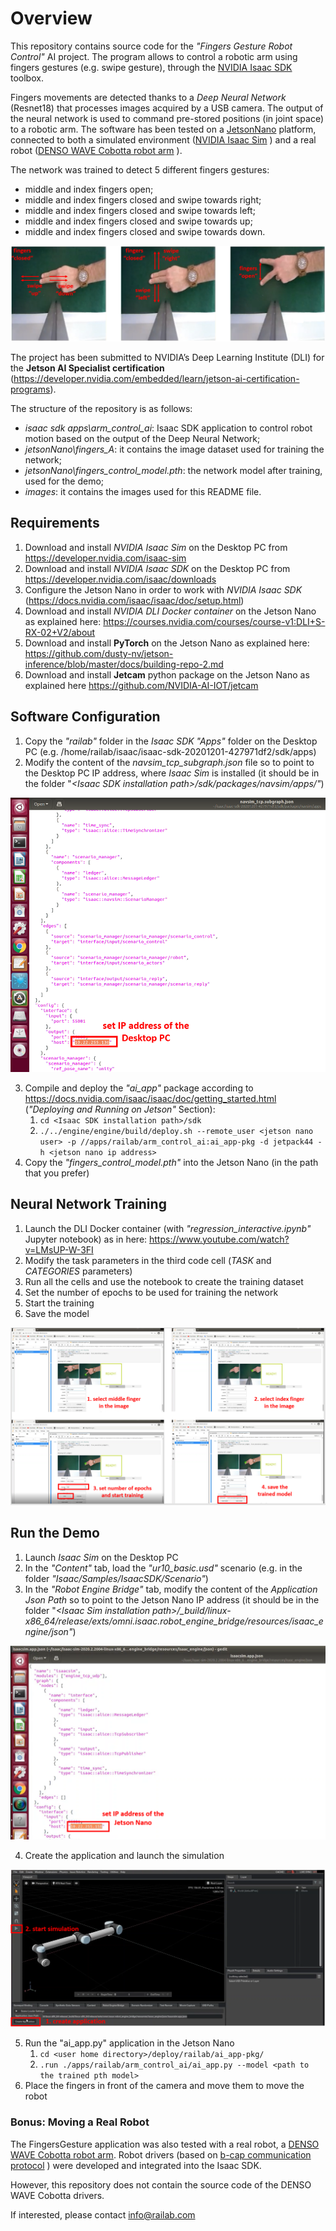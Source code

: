 # Overview

This repository contains source code for the *"Fingers Gesture Robot Control"* AI project. 
The program allows to control a robotic arm using fingers gestures (e.g. swipe gesture), through the [NVIDIA Isaac SDK](https://developer.nvidia.com/isaac-sdk) toolbox.

Fingers movements are detected thanks to a *Deep Neural Network* (Resnet18) that processes images acquired by a USB camera.
The output of the neural network is used to command pre-stored positions (in joint space) to a robotic arm.
The software has been tested on a [JetsonNano](https://developer.nvidia.com/embedded/jetson-nano-developer-kit) platform, connected to both a simulated environment ([NVIDIA Isaac Sim](https://developer.nvidia.com/isaac-sim) ) and a real robot ([DENSO WAVE Cobotta robot arm](https://www.denso-wave.com/en/robot/product/collabo/cobotta.html) ).

The network was trained to detect 5 different fingers gestures:
 * middle and index fingers open;
 * middle and index fingers closed and swipe towards right;
 * middle and index fingers closed and swipe towards left;
 * middle and index fingers closed and swipe towards up;
 * middle and index fingers closed and swipe towards down.

![FingersGestures](images/FingersGestures.png)

The project has been submitted to NVIDIA’s Deep Learning Institute (DLI) for the **Jetson AI Specialist certification** (https://developer.nvidia.com/embedded/learn/jetson-ai-certification-programs).

The structure of the repository is as follows:
 * _isaac sdk apps\arm_control_ai_: Isaac SDK application to control robot motion based on the output of the Deep Neural Network;
 * _jetsonNano\fingers_A_: it contains the image dataset used for training the network;
 * _jetsonNano\fingers_control_model.pth_: the network model after training, used for the demo;
 * _images_: it contains the images used for this README file.

## Requirements

 1. Download and install *NVIDIA Isaac Sim* on the Desktop PC from https://developer.nvidia.com/isaac-sim
 2. Download and install *NVIDIA Isaac SDK* on the Desktop PC from https://developer.nvidia.com/isaac/downloads
 3. Configure the Jetson Nano in order to work with *NVIDIA Isaac SDK* (https://docs.nvidia.com/isaac/isaac/doc/setup.html)
 4. Download and install *NVIDIA DLI Docker container* on the Jetson Nano as explained here: https://courses.nvidia.com/courses/course-v1:DLI+S-RX-02+V2/about
 5. Download and install **PyTorch** on the Jetson Nano as explained here: https://github.com/dusty-nv/jetson-inference/blob/master/docs/building-repo-2.md
 6. Download and install **Jetcam** python package on the Jetson Nano as explained here https://github.com/NVIDIA-AI-IOT/jetcam

## Software Configuration

 1. Copy the *"railab"* folder in the *Isaac SDK "Apps"* folder on the Desktop PC (e.g. /home/railab/isaac/isaac-sdk-20201201-427971df2/sdk/apps)
 2. Modify the content of the *navsim_tcp_subgraph.json* file so to point to the Desktop PC IP address, where *Isaac Sim* is installed (it should be in the folder "*\<Isaac SDK installation path\>/sdk/packages/navsim/apps/"*)

![navsimTcpSubgraph](images/navsimTcpSubgraph.png)

 3. Compile and deploy the *"ai_app"* package according to https://docs.nvidia.com/isaac/isaac/doc/getting_started.html (*"Deploying and Running on Jetson"* Section):
	1. ```cd <Isaac SDK installation path>/sdk```
	2. ```./../engine/engine/build/deploy.sh --remote_user <jetson nano user> -p //apps/railab/arm_control_ai:ai_app-pkg -d jetpack44 -h <jetson nano ip address>```
 4. Copy the *"fingers_control_model.pth"* into the Jetson Nano (in the path that you prefer)

## Neural Network Training

 1. Launch the DLI Docker container (with *"regression_interactive.ipynb"* Jupyter notebook) as in here: https://www.youtube.com/watch?v=LMsUP-W-3FI
 2. Modify the task parameters in the third code cell (*TASK* and *CATEGORIES* parameters) 
 3. Run all the cells and use the notebook to create the training dataset
 4. Set the number of epochs to be used for training the network
 5. Start the training
 6. Save the model

![Training](images/Training.png)

## Run the Demo

 1. Launch *Isaac Sim* on the Desktop PC
 2. In the *"Content"* tab, load the *"ur10_basic.usd"* scenario (e.g. in the folder *"Isaac/Samples/IsaacSDK/Scenario"*) 
 3. In the *"Robot Engine Bridge"* tab, modify the content of the *Application Json Path* so to point to the Jetson Nano IP address (it should be in the folder "*\<Isaac Sim installation path\>/_build/linux-x86_64/release/exts/omni.isaac.robot_engine_bridge/resources/isaac_engine/json"*)

![IsaacSimAppFile](images/IsaacSimAppFile.png)

 4. Create the application and launch the simulation
 
![IsaacSim](images/IsaacSim.png) 
 
 5. Run the "ai_app.py" application in the Jetson Nano
	1. ```cd <user home directory>/deploy/railab/ai_app-pkg/```
	2. ```.run ./apps/railab/arm_control_ai/ai_app.py --model <path to the trained pth model>```
 6. Place the fingers in front of the camera and move them to move the robot
    
### Bonus: Moving a Real Robot

The FingersGesture application was also tested with a real robot, a [DENSO WAVE Cobotta robot arm](https://www.denso-wave.com/en/robot/product/collabo/cobotta.html).
Robot drivers (based on [b-cap communication protocol](https://www.denso-wave.com/en/robot/product/function/b-CAP.html) ) were developed and integrated into the Isaac SDK.

However, this repository does not contain the source code of the DENSO WAVE Cobotta drivers.

If interested, please contact <info@railab.com>
